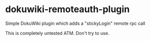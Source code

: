 # dokuwiki-remoteauth-plugin
Simple DokuWiki plugin which adds a "stickyLogin" remote rpc call

This is completely untested ATM. Don't try to use.